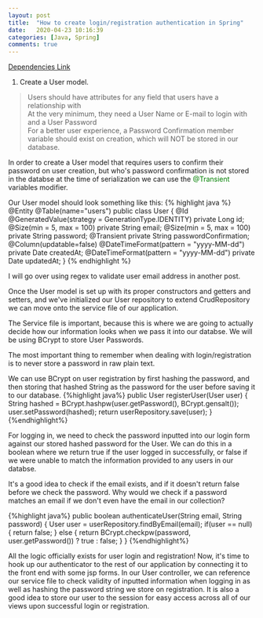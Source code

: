 ```yaml
---
layout: post
title:  "How to create login/registration authentication in Spring"
date:   2020-04-23 10:16:39
categories: [Java, Spring]
comments: true
---
```

<a href="/articles/2020-04/spring-pom-xml" class="btn btn-success">Dependencies Link</a>

1. Create a User model.
>Users should have attributes for any field that users have a relationship with<br/>
>At the very minimum, they need a User Name or E-mail to login with and a User Password<br/>
>For a better user experience, a Password Confirmation member variable should exist on creation, which will NOT be stored in our database.

In order to create a User model that requires users to confirm their password on user creation, but who's password confirmation is not stored in the databse at the time of serialization we can use the  <span style="color:green">@Transient</span> variables modifier.

Our User model should look something like this:
{% highlight java %}
@Entity
@Table(name="users")
public class User {
 @Id
    @GeneratedValue(strategy = GenerationType.IDENTITY)
    private Long id;
    @Size(min = 5, max = 100)
    private String email;
    @Size(min = 5, max = 100)
    private String password;
    @Transient
    private String passwordConfirmation;
    @Column(updatable=false)
    @DateTimeFormat(pattern = "yyyy-MM-dd")
    private Date createdAt;
    @DateTimeFormat(pattern = "yyyy-MM-dd")
    private Date updatedAt;
}
{% endhighlight %}

I will go over using regex to validate user email address in another post.

Once the User model is set up with its proper constructors and getters and setters, and we've initialized our User repository to extend CrudRepository we can move onto the service file of our application. 

The Service file is important, because this is where we are going to actually decide how our information looks when we pass it into our databse. We will be using BCrypt to store User Passwords.

The most important thing to remember when dealing with login/registration is to never store a password in raw plain text.

We can use BCrypt on user registration by first hashing the password, and then storing that hashed String as the password for the user before saving it to our database.
{%highlight java%}
   public User registerUser(User user) {
        String hashed = BCrypt.hashpw(user.getPassword(), BCrypt.gensalt());
        user.setPassword(hashed);
        return userRepository.save(user);
    }
{%endhighlight%}

For logging in, we need to check the password inputted into our login form against our stored hashed password for the User. We can do this in a boolean where we return true if the user logged in successfully, or false if we were unable to match the information provided to any users in our databse.

It's a good idea to check if the email exists, and if it doesn't return false before we check the password. 
Why would we check if a password matches an email if we don't even have the email in our collection?

{%highlight java%}
   public boolean authenticateUser(String email, String password) {
        User user = userRepository.findByEmail(email);
        if(user == null) {
            return false;
        } else {
            return BCrypt.checkpw(password, user.getPassword()) ? true : false;
        }
    }
{%endhighlight%}

All the logic officially exists for user login and registration! Now, it's time to hook up our authenticator to the rest of our application by connecting it to the front end with some jsp forms. In our User controller, we can reference our service file to check validity of inputted information when logging in as well as hashing the password string we store on registration. 
It is also a good idea to store our user to the session for easy access across all of our views upon successful login or registration.